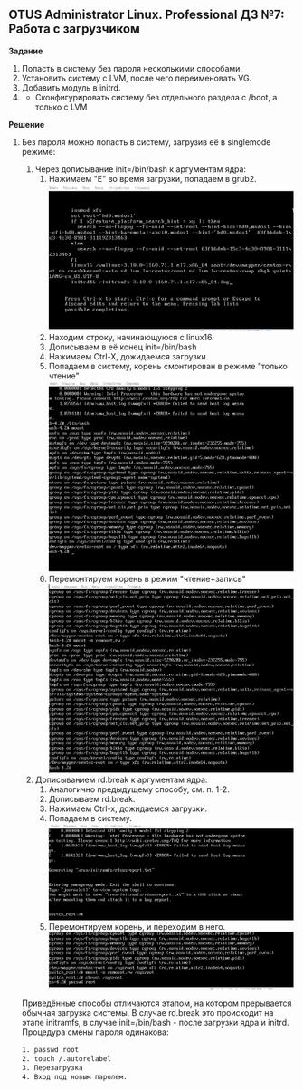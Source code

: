 ## OTUS Administrator Linux. Professional ДЗ №7: Работа с загрузчиком

**Задание**

1. Попасть в систему без пароля несколькими способами.
2. Установить систему с LVM, после чего переименовать VG.
3. Добавить модуль в initrd.
4. - Сконфигурировать систему без отдельного раздела с /boot, а только с LVM

**Решение**

1.  Без пароля можно попасть в систему, загрузив её в singlemode режиме:

    1. Через дописывание init=/bin/bash к аргументам ядра:
       1. Нажимаем "Е" во время загрузки, попадаем в grub2.
          ![before](./before.png)
       2. Находим строку, начинающуюся с linux16.
       3. Дописываем в её конец init=/bin/bash
       4. Нажимаем Ctrl-X, дожидаемся загрузки.
       5. Попадаем в систему, корень смонтирован в режиме "только чтение"
          ![init-bin-ro](./init_bin-sh.png)
       6. Перемонтируем корень в режим "чтение+запись"
          ![init-bin-remount](./init_bin-sh-remount-rw.png)
    2. Дописыванием rd.break к аргументам ядра:
       1. Аналогично предыдущему способу, см. п. 1-2.
       2. Дописываем rd.break.
       3. Нажимаем Ctrl-x, дожидаемся загрузки.
       4. Попадаем в систему.
          ![rd.break](./rdbreak.png)
       5. Перемонтируем корень, и переходим в него.
          ![rd-break-remount](./rdbreak_remount_chroot.png)

    Приведённые способы отличаются этапом, на котором прерывается обычная загрузка системы. В случае rd.break это происходит на этапе initramfs, в случае init=/bin/bash - после загрузки ядра и initrd. Процедура смены пароля одинакова:

        1. passwd root
        2. touch /.autorelabel
        3. Перезагрузка
        4. Вход под новым паролем.
